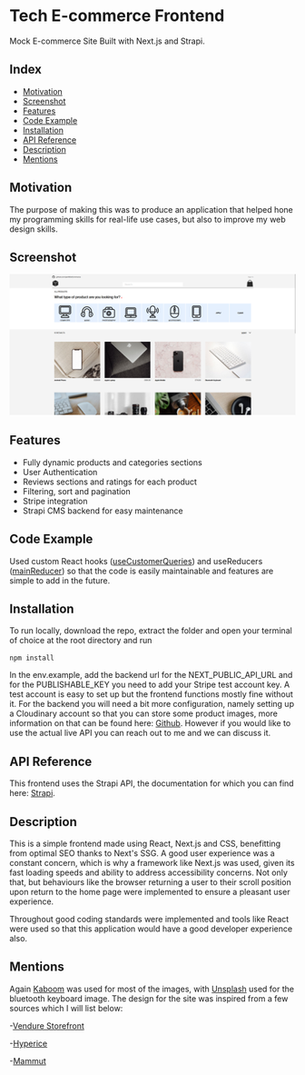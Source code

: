 # Tech E-commerce Frontend

Mock E-commerce Site Built with Next.js and Strapi.

## Index

- [Motivation](https://github.com/jaw163/eCommerce#motivation)
- [Screenshot](https://github.com/jaw163/eCommerce#screenshot)
- [Features](https://github.com/jaw163/eCommerce#features)
- [Code Example](https://github.com/jaw163/eCommerce#code-example)
- [Installation](https://github.com/jaw163/eCommerce#installation)
- [API Reference](https://github.com/jaw163/eCommerce#api-reference)
- [Description](https://github.com/jaw163/eCommerce#description)
- [Mentions](https://github.com/jaw163/eCommerce#mentions)

## Motivation

The purpose of making this was to produce an application that helped hone my programming skills for real-life use cases, but also to improve my web design skills.

## Screenshot

![Landing Page](/Screenshot.png?raw=true)

## Features

- Fully dynamic products and categories sections
- User Authentication
- Reviews sections and ratings for each product
- Filtering, sort and pagination
- Stripe integration
- Strapi CMS backend for easy maintenance

## Code Example

Used custom React hooks ([useCustomerQueries](https://github.com/jaw163/eCommerce/blob/main/utils/hooks/useCustomerQueries.js)) and useReducers ([mainReducer](https://github.com/jaw163/eCommerce/blob/main/utils/reducers/index.js)) so that the code is easily maintainable and features are simple to add in the future.

## Installation

To run locally, download the repo, extract the folder and open your terminal of choice at the root directory and run

    npm install

In the env.example, add the backend url for the NEXT_PUBLIC_API_URL and for the PUBLISHABLE_KEY you need to add your Stripe test account key. A test account is easy to set up but the frontend functions mostly fine without it. For the backend you will need a bit more configuration, namely setting up a Cloudinary account so that you can store some product images, more information on that can be found here: [Github](https://github.com/jaw163/eCommerce-strapi-backend). However if you would like to use the actual live API you can reach out to me and we can discuss it.

## API Reference

This frontend uses the Strapi API, the documentation for which you can find here: [Strapi](https://docs.strapi.io/).

## Description

This is a simple frontend made using React, Next.js and CSS, benefitting from optimal SEO thanks to Next's SSG. A good user experience was a constant concern, which is why a framework like Next.js was used, given its fast loading speeds and ability to address accessibility concerns. Not only that, but behaviours like the browser returning a user to their scroll position upon return to the home page were implemented to ensure a pleasant user experience. 

Throughout good coding standards were implemented and tools like React were used so that this application would have a good developer experience also.

## Mentions

Again [Kaboom](https://kaboompics.com/) was used for most of the images, with [Unsplash](https://unsplash.com/) used for the bluetooth keyboard image. The design for the site was inspired from a few sources which I will list below:

-[Vendure Storefront](https://remix-storefront.vendure.io/)

-[Hyperice](https://hyperice.com/)

-[Mammut](https://www.mammut.com/uk/en/category/5818-10/clothing)
